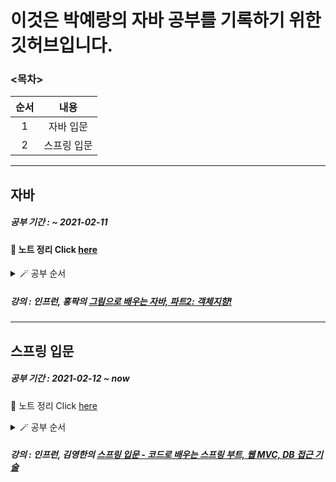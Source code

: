 # 이것은 박예랑의 자바 공부를 기록하기 위한 깃허브입니다.

### <목차>
<!--Table-->
|순서|내용|
|:--:|:--:|
|1|자바 입문|
|2|스프링 입문|

___
## 자바
##### 공부 기간 : ~ 2021-02-11

#### 📝 노트 정리 Click [here](https://www.notion.so/Java-5fb11843273d411dbe5fde933d46de43)
<details><summary>🪄 공부 순서</summary>
<p>

 - [x] 객체지향 프로그래밍
 - [x] 생성자
 - [x] 레퍼런스와 스태틱
 - [x] 접근 제한자와 게터 세터
 - [x] 자바 API
 - [x] 상속
 - [x] 인터페이스
 - [x] 총정리
 - [x] JAVA 8 (by TCPschool)
</p>
</details>

##### 강의 : 인프런, 홍팍의 [그림으로 배우는 자바, 파트2: 객체지향!](https://www.inflearn.com/course/그림으로-배우는-자바-객체지향/dashboard)

___

## 스프링 입문
##### 공부 기간 : 2021-02-12 ~ now

📝 노트 정리 Click [here](https://www.notion.so/Spring-ed8973eed78d4cd99bd6e7e1c6b241a0)
<details>
<summary>🪄 공부 순서</summary>
 <p>
  
 - [x] 프로젝트 환경설정
 - [x] 스프링 웹 개발 기초
 - [x] 회원 관리 예제 - 백엔드 개발
 - [x] 스트링 빈과 의존관계
 - [x] 회원 관리 예제 - 웹 MVC 개발
 - [ ] 스프링 DB 접근 기술
 - [ ] AOP
 - [ ] 다음으로...
 </p>
 </details>

##### 강의 : 인프런, 김영한의 [스프링 입문 - 코드로 배우는 스프링 부트, 웹 MVC, DB 접근 기술](https://www.inflearn.com/course/스프링-입문-스프링부트/dashboard)
